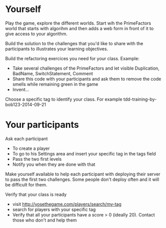 # Yourself

Play the game, explore the different worlds. Start wih the PrimeFactors world that starts with algorihm and then adds a web form in front of it to give access to your algorithm.

Build the solution to the challenges that you'd like to share with the participants to illustrates your learning objectives.

Build the refactoring exercices you need for your class. Example:
* Take several challenges of the PrimeFactors and let visible Duplication, BadName, SwitchStatement, Comment
* Share this code with your participants and ask them to remove the code smells while remaining green in the game
* Invent...

Choose a specific tag to identify your class. For example tdd-training-by-bob123-2014-09-21

# Your participants

Ask each participant
* To create a player
* To go to his Settings area and insert your specific tag in the tags field
* Pass the two first levels
* Notify you when they are done with that

Make yourself available to help each participant with deploying their server to pass the first two challenges. 
Some people don't deploy often and it will be difficult for them.

Verify that your class is ready
* visit http://yosethegame.com/players/search/my-tag
* search for players with your specific tag
* Verify that all your participants have a score > 0 (ideally 20). Contact those who don't and help them

